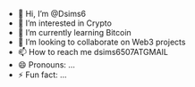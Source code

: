 - 👋 Hi, I’m @Dsims6
- 👀 I’m interested in Crypto
- 🌱 I’m currently learning Bitcoin
- 💞️ I’m looking to collaborate on Web3 projects
- 📫 How to reach me dsims6507ATGMAIL
- 😄 Pronouns: ...
- ⚡ Fun fact: ...

<!---
Dsims6/Dsims6 is a ✨ special ✨ repository because its `README.md` (this file) appears on your GitHub profile.
You can click the Preview link to take a look at your changes.
--->
